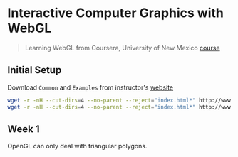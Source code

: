 # Interactive Computer Graphics with WebGL

> Learning WebGL from Coursera, University of New Mexico [course](https://www.coursera.org/course/webgl)

## Initial Setup

Download `Common` and `Examples` from instructor's [website](http://www.cs.unm.edu/~angel/COURSERA/CODE/)

```bash
wget -r -nH --cut-dirs=4 --no-parent --reject="index.html*" http://www.cs.unm.edu/~angel/COURSERA/CODE/Common/
wget -r -nH --cut-dirs=4 --no-parent --reject="index.html*" http://www.cs.unm.edu/~angel/COURSERA/CODE/EXAMPLES/
```

## Week 1

OpenGL can only deal with triangular polygons.
